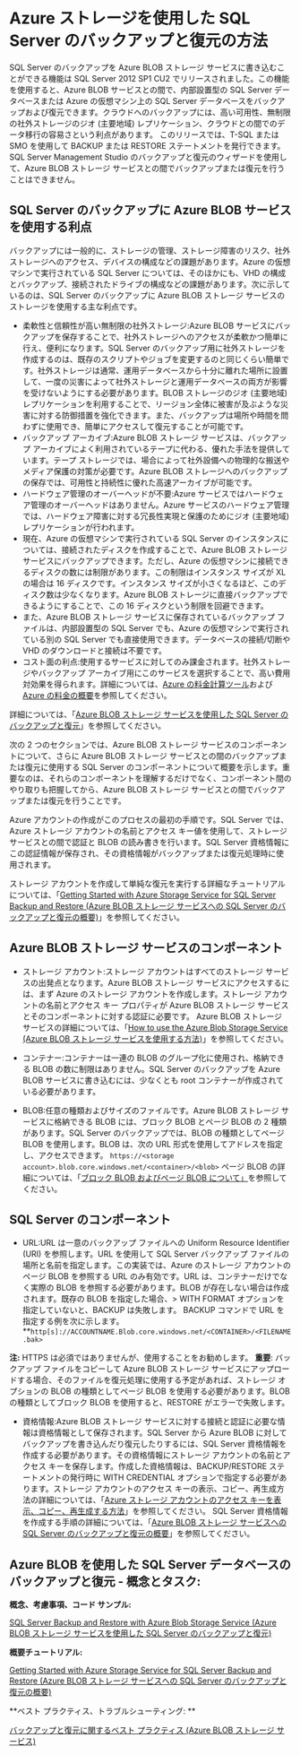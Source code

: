 <properties 
	pageTitle="Azure ストレージを使用した SQL Server のバックアップと復元の方法 | Azure" 
	description="" 
	services="storage" 
	documentationCenter="" 
	authors="jeffgoll" 
	manager="jeffreyg" 
	editor="tysonn"/>

<tags 
	ms.service="storage" 
	ms.workload="storage" 
	ms.tgt_pltfrm="na" 
	ms.devlang="na" 
	ms.topic="article" 
	ms.date="11/30/2014" 
	ms.author="jeffreyg"/>



<h1 id="SQLServerBackupandRestoretostorage">  Azure ストレージを使用した SQL Server のバックアップと復元の方法</h1>

SQL Server のバックアップを Azure BLOB ストレージ サービスに書き込むことができる機能は SQL Server 2012 SP1 CU2 でリリースされました。この機能を使用すると、Azure BLOB サービスとの間で、内部設置型の SQL Server データベースまたは Azure の仮想マシン上の SQL Server データベースをバックアップおよび復元できます。クラウドへのバックアップには、高い可用性、無制限の社外ストレージのジオ (主要地域) レプリケーション、クラウドとの間でのデータ移行の容易さという利点があります。   このリリースでは、T-SQL または SMO を使用して BACKUP または RESTORE ステートメントを発行できます。SQL Server Management Studio のバックアップと復元のウィザードを使用して、Azure BLOB ストレージ サービスとの間でバックアップまたは復元を行うことはできません。

<h2> SQL Server のバックアップに Azure BLOB サービスを使用する利点</h2>

バックアップには一般的に、ストレージの管理、ストレージ障害のリスク、社外ストレージへのアクセス、デバイスの構成などの課題があります。Azure の仮想マシンで実行されている SQL Server については、そのほかにも、VHD の構成とバックアップ、接続されたドライブの構成などの課題があります。次に示しているのは、SQL Server のバックアップに Azure BLOB ストレージ サービスのストレージを使用する主な利点です。

* 柔軟性と信頼性が高い無制限の社外ストレージ:Azure BLOB サービスにバックアップを保存することで、社外ストレージへのアクセスが柔軟かつ簡単に行え、便利になります。SQL Server のバックアップ用に社外ストレージを作成するのは、既存のスクリプトやジョブを変更するのと同じくらい簡単です。社外ストレージは通常、運用データベースから十分に離れた場所に設置して、一度の災害によって社外ストレージと運用データベースの両方が影響を受けないようにする必要があります。BLOB ストレージのジオ (主要地域) レプリケーションを利用することで、リージョン全体に被害が及ぶような災害に対する防御措置を強化できます。また、バックアップは場所や時間を問わずに使用でき、簡単にアクセスして復元することが可能です。
* バックアップ アーカイブ:Azure BLOB ストレージ サービスは、バックアップ アーカイブによく利用されているテープに代わる、優れた手法を提供しています。テープ ストレージでは、場合によって社外設備への物理的な搬送やメディア保護の対策が必要です。Azure BLOB ストレージへのバックアップの保存では、可用性と持続性に優れた高速アーカイブが可能です。
* ハードウェア管理のオーバーヘッドが不要:Azure サービスではハードウェア管理のオーバーヘッドはありません。Azure サービスのハードウェア管理では、ハードウェア障害に対する冗長性実現と保護のためにジオ (主要地域) レプリケーションが行われます。
* 現在、Azure の仮想マシンで実行されている SQL Server のインスタンスについては、接続されたディスクを作成することで、Azure BLOB ストレージ サービスにバックアップできます。ただし、Azure の仮想マシンに接続できるディスクの数には制限があります。この制限はインスタンス サイズが XL の場合は 16 ディスクです。インスタンス サイズが小さくなるほど、このディスク数は少なくなります。Azure BLOB ストレージに直接バックアップできるようにすることで、この 16 ディスクという制限を回避できます。
* また、Azure BLOB ストレージ サービスに保存されているバックアップ ファイルは、内部設置型の SQL Server でも、Azure の仮想マシンで実行されている別の SQL Server でも直接使用できます。データベースの接続/切断や VHD のダウンロードと接続は不要です。
* コスト面の利点:使用するサービスに対してのみ課金されます。社外ストレージやバックアップ アーカイブ用にこのサービスを選択することで、高い費用対効果を得られます。詳細については、[Azure の料金計算ツール](http://go.microsoft.com/fwlink/?LinkId=277060 "Pricing Calculator")および [Azure の料金の概要](http://go.microsoft.com/fwlink/?LinkId=277059 "Pricing article")を参照してください。

詳細については、「[Azure BLOB ストレージ サービスを使用した SQL Server のバックアップと復元](http://go.microsoft.com/fwlink/?LinkId=271617)」を参照してください。

次の 2 つのセクションでは、Azure BLOB ストレージ サービスのコンポーネントについて、さらに Azure BLOB ストレージ サービスとの間のバックアップまたは復元に使用する SQL Server のコンポーネントについて概要を示します。重要なのは、それらのコンポーネントを理解するだけでなく、コンポーネント間のやり取りも把握してから、Azure BLOB ストレージ サービスとの間でバックアップまたは復元を行うことです。 

Azure アカウントの作成がこのプロセスの最初の手順です。SQL Server では、Azure ストレージ アカウントの名前とアクセス キー値を使用して、ストレージ サービスとの間で認証と BLOB の読み書きを行います。SQL Server 資格情報にこの認証情報が保存され、その資格情報がバックアップまたは復元処理時に使用されます。 

ストレージ アカウントを作成して単純な復元を実行する詳細なチュートリアルについては、「[Getting Started with Azure Storage Service for SQL Server Backup and Restore (Azure BLOB ストレージ サービスへの SQL Server のバックアップと復元の概要)](http://go.microsoft.com/fwlink/?LinkId=271615)」を参照してください。 

## Azure BLOB ストレージ サービスのコンポーネント 

* ストレージ アカウント:ストレージ アカウントはすべてのストレージ サービスの出発点となります。Azure BLOB ストレージ サービスにアクセスするには、まず Azure のストレージ アカウントを作成します。ストレージ アカウントの名前とアクセス キー プロパティが Azure BLOB ストレージ サービスとそのコンポーネントに対する認証に必要です。 
Azure BLOB ストレージ サービスの詳細については、「[How to use the Azure Blob Storage Service (Azure BLOB ストレージ サービスを使用する方法)](http://www.windowsazure.com/ja-jp/develop/net/how-to-guides/blob-storage/)」を参照してください。

* コンテナー:コンテナーは一連の BLOB のグループ化に使用され、格納できる BLOB の数に制限はありません。SQL Server のバックアップを Azure BLOB サービスに書き込むには、少なくとも root コンテナーが作成されている必要があります。 

* BLOB:任意の種類およびサイズのファイルです。Azure BLOB ストレージ サービスに格納できる BLOB には、ブロック BLOB とページ BLOB の 2 種類があります。SQL Server のバックアップでは、BLOB の種類としてページ BLOB を使用します。BLOB は、次の URL 形式を使用してアドレスを指定し、アクセスできます。 `https://<storage account>.blob.core.windows.net/<container>/<blob>`
ページ BLOB の詳細については、「[ブロック BLOB およびページ BLOB について」](http://msdn.microsoft.com/ja-jp/library/windowsazure/ee691964.aspx)を参照してください。

## SQL Server のコンポーネント

* URL:URL は一意のバックアップ ファイルへの Uniform Resource Identifier (URI) を参照します。URL を使用して SQL Server バックアップ ファイルの場所と名前を指定します。この実装では、Azure のストレージ アカウントのページ BLOB を参照する URL のみ有効です。URL は、コンテナーだけでなく実際の BLOB を参照する必要があります。BLOB が存在しない場合は作成されます。既存の BLOB を指定した場合、> WITH FORMAT オプションを指定していないと、BACKUP は失敗します。 
BACKUP コマンドで URL を指定する例を次に示します。 
**`http[s]://ACCOUNTNAME.Blob.core.windows.net/<CONTAINER>/<FILENAME.bak>`

<b>注:</b> HTTPS は必須ではありませんが、使用することをお勧めします。
<b>重要</b>:
バックアップ ファイルをコピーして Azure BLOB ストレージ サービスにアップロードする場合、そのファイルを復元処理に使用する予定があれば、ストレージ オプションの BLOB の種類としてページ BLOB を使用する必要があります。BLOB の種類としてブロック BLOB を使用すると、RESTORE がエラーで失敗します。 

* 資格情報:Azure BLOB ストレージ サービスに対する接続と認証に必要な情報は資格情報として保存されます。SQL Server から Azure BLOB に対してバックアップを書き込んだり復元したりするには、SQL Server 資格情報を作成する必要があります。その資格情報にストレージ アカウントの名前とアクセス キーを保存します。作成した資格情報は、BACKUP/RESTORE ステートメントの発行時に WITH CREDENTIAL オプションで指定する必要があります。ストレージ アカウントのアクセス キーの表示、コピー、再生成方法の詳細については、「[Azure ストレージ アカウントのアクセス キーを表示、コピー、再生成する方法](http://msdn.microsoft.com/ja-jp/library/windowsazure/hh531566.aspx)」を参照してください。
SQL Server 資格情報を作成する手順の詳細については、「[Azure BLOB ストレージ サービスへの SQL Server のバックアップと復元の概要](http://go.microsoft.com/fwlink/?LinkId=271615)」を参照してください。

## Azure BLOB を使用した SQL Server データベースのバックアップと復元 - 概念とタスク:

**概念、考慮事項、コード サンプル:**

[SQL Server Backup and Restore with Azure Blob Storage Service (Azure BLOB ストレージ サービスを使用した SQL Server のバックアップと復元)](http://go.microsoft.com/fwlink/?LinkId=271617)

**概要チュートリアル:**

[Getting Started with Azure Storage Service for SQL Server Backup and Restore (Azure BLOB ストレージ サービスへの SQL Server のバックアップと復元の概要)](http://go.microsoft.com/fwlink/?LinkID=271615 "Tutorial")

**ベスト プラクティス、トラブルシューティング: **
	
[バックアップと復元に関するベスト プラクティス (Azure BLOB ストレージ サービス)](http://go.microsoft.com/fwlink/?LinkId=272394)




	





<!--HONumber=42-->
